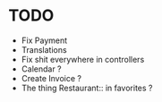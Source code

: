 # TODO

- Fix Payment
- Translations
- Fix shit everywhere in controllers
- Calendar ?
- Create Invoice ?
- The thing Restaurant:: in favorites ?
